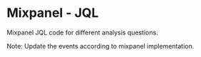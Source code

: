 # Mixpanel - JQL
Mixpanel JQL code for different analysis questions.

Note: Update the events according to mixpanel implementation.  

